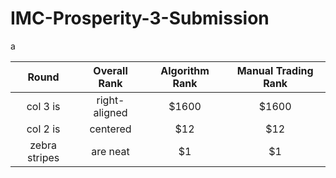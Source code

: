 # IMC-Prosperity-3-Submission
a


| Round         | Overall Rank           | Algorithm Rank  | Manual Trading Rank  |
|:-------------:|:----------------------:|:-----:|:-----:|
| col 3 is      | right-aligned | $1600 |$1600 |
| col 2 is      | centered      |   $12 |$12 |
| zebra stripes | are neat      |    $1 |$1 |
